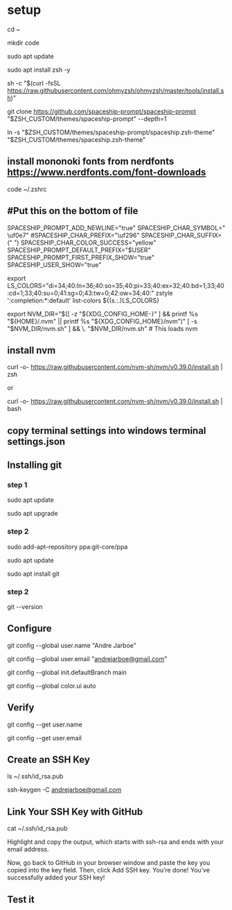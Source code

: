 # setup

cd ~

mkdir code

sudo apt update

sudo apt install zsh -y

sh -c "$(curl -fsSL https://raw.githubusercontent.com/ohmyzsh/ohmyzsh/master/tools/install.sh)"


git clone https://github.com/spaceship-prompt/spaceship-prompt "$ZSH_CUSTOM/themes/spaceship-prompt" --depth=1

ln -s "$ZSH_CUSTOM/themes/spaceship-prompt/spaceship.zsh-theme" "$ZSH_CUSTOM/themes/spaceship.zsh-theme" 

## install mononoki fonts from nerdfonts https://www.nerdfonts.com/font-downloads


code ~/.zshrc

## #Put this on the bottom of file
SPACESHIP_PROMPT_ADD_NEWLINE="true" 
SPACESHIP_CHAR_SYMBOL=" \uf0e7" 
#SPACESHIP_CHAR_PREFIX="\uf296" 
SPACESHIP_CHAR_SUFFIX=(" ") 
SPACESHIP_CHAR_COLOR_SUCCESS="yellow" 
SPACESHIP_PROMPT_DEFAULT_PREFIX="$USER" 
SPACESHIP_PROMPT_FIRST_PREFIX_SHOW="true" 
SPACESHIP_USER_SHOW="true"

export LS_COLORS="di=34;40:ln=36;40:so=35;40:pi=33;40:ex=32;40:bd=1;33;40:cd=1;33;40:su=0;41:sg=0;43:tw=0;42:ow=34;40:"
zstyle ':completion:*:default' list-colors ${(s.:.)LS_COLORS}

export NVM_DIR="$([ -z "${XDG_CONFIG_HOME-}" ] && printf %s "${HOME}/.nvm" || printf %s "${XDG_CONFIG_HOME}/nvm")"
[ -s "$NVM_DIR/nvm.sh" ] && \. "$NVM_DIR/nvm.sh" # This loads nvm

## install nvm
curl -o- https://raw.githubusercontent.com/nvm-sh/nvm/v0.39.0/install.sh | zsh

or

curl -o- https://raw.githubusercontent.com/nvm-sh/nvm/v0.39.0/install.sh | bash



## copy terminal settings into windows terminal settings.json 

## Installing git

### step 1
sudo apt update

sudo apt upgrade


### step 2
sudo add-apt-repository ppa:git-core/ppa

sudo apt update

sudo apt install git

### step 2
git --version

## Configure
git config --global user.name "Andre Jarboe"

git config --global user.email "andrejarboe@gmail.com"

git config --global init.defaultBranch main

git config --global color.ui auto

## Verify
git config --get user.name

git config --get user.email

## Create an SSH Key
ls ~/.ssh/id_rsa.pub

ssh-keygen -C andrejarboe@gmail.com

##  Link Your SSH Key with GitHub

cat ~/.ssh/id_rsa.pub

Highlight and copy the output, which starts with ssh-rsa and ends with your email address.

Now, go back to GitHub in your browser window and paste the key you copied into the key field. Then, click Add SSH key. You’re done! You’ve successfully added your SSH key!

## Test it
